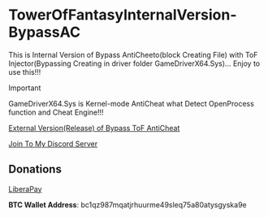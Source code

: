 # TowerOfFantasyInternalVersion-BypassAC

This is Internal Version of Bypass AntiCheeto(block Creating File) with ToF Injector(Bypassing Creating in driver folder GameDriverX64.Sys)... Enjoy to use this!!!

> [!IMPORTANT]
> GameDriverX64.Sys is Kernel-mode AntiCheat what Detect OpenProcess function and Cheat Engine!!!

[External Version(Release) of Bypass ToF AntiCheat](https://github.com/RikkoMatsumatoOfficial/ToF-BypassRestoreAC/releases/tag/tof_bypassrestoreac_release)

[Join To My Discord Server](https://discord.gg/U2P5Hrcq9C)

## Donations

[LiberaPay](https://liberapay.com/RikkoMatsumatoOfficial/donate)

**BTC Wallet Address**: bc1qz987mqatjrhuurme49sleq75a80atysgyska9e
